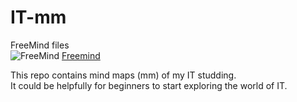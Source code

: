 # IT-mm

FreeMind files  
![FreeMind](http://a.fsdn.com/allura/p/freemind/icon)
[Freemind](http://freemind.sourceforge.net/wiki/index.php/Main_Page)  
  
This repo contains mind maps (mm) of my IT studding.  
It could be helpfully for beginners to start exploring the world of IT.  

